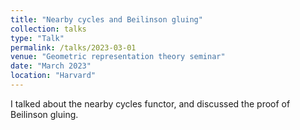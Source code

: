 ```yaml
---
title: "Nearby cycles and Beilinson gluing"
collection: talks
type: "Talk"
permalink: /talks/2023-03-01
venue: "Geometric representation theory seminar"
date: "March 2023"
location: "Harvard"
---
```


I talked about the nearby cycles functor, and discussed the proof of Beilinson gluing.
